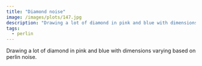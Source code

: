 ```yaml
---
title: "Diamond noise"
image: /images/plots/147.jpg
description: "Drawing a lot of diamond in pink and blue with dimensions varying based on perlin noise."
tags:
  - perlin
---
```


Drawing a lot of diamond in pink and blue with dimensions varying based on perlin noise.
